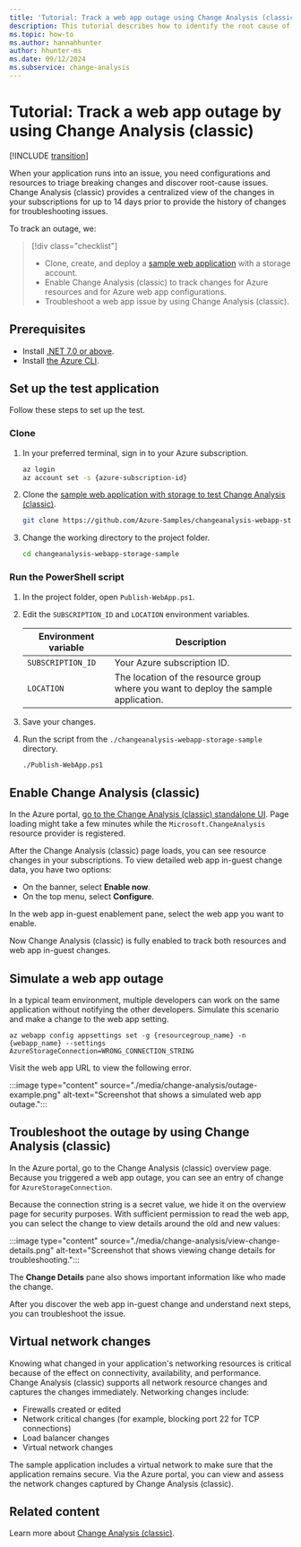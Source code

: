 ```yaml
---
title: 'Tutorial: Track a web app outage using Change Analysis (classic)'
description: This tutorial describes how to identify the root cause of a web app outage by using Azure Monitor Change Analysis (classic).
ms.topic: how-to
ms.author: hannahhunter
author: hhunter-ms
ms.date: 09/12/2024
ms.subservice: change-analysis
---
```


# Tutorial: Track a web app outage by using Change Analysis (classic)

[!INCLUDE [transition](includes/change-analysis-is-moving.md)]

When your application runs into an issue, you need configurations and resources to triage breaking changes and discover root-cause issues. Change Analysis (classic) provides a centralized view of the changes in your subscriptions for up to 14 days prior to provide the history of changes for troubleshooting issues.

To track an outage, we:

> [!div class="checklist"]
> - Clone, create, and deploy a [sample web application](https://github.com/Azure-Samples/changeanalysis-webapp-storage-sample) with a storage account.
> - Enable Change Analysis (classic) to track changes for Azure resources and for Azure web app configurations.
> - Troubleshoot a web app issue by using Change Analysis (classic).

## Prerequisites

- Install [.NET 7.0 or above](https://dotnet.microsoft.com/download). 
- Install [the Azure CLI](/cli/azure/install-azure-cli). 

## Set up the test application

Follow these steps to set up the test.

### Clone

1. In your preferred terminal, sign in to your Azure subscription.

   ```bash
   az login
   az account set -s {azure-subscription-id}
   ```

1. Clone the [sample web application with storage to test Change Analysis (classic)](https://github.com/Azure-Samples/changeanalysis-webapp-storage-sample).

   ```bash
   git clone https://github.com/Azure-Samples/changeanalysis-webapp-storage-sample.git
   ```

1. Change the working directory to the project folder.

   ```bash
   cd changeanalysis-webapp-storage-sample
   ``` 

### Run the PowerShell script

1. In the project folder, open `Publish-WebApp.ps1`.

1. Edit the `SUBSCRIPTION_ID` and `LOCATION` environment variables.

   | Environment variable | Description |
   | -------------------- | ----------- | 
   | `SUBSCRIPTION_ID`    | Your Azure subscription ID. |
   | `LOCATION`           | The location of the resource group where you want to deploy the sample application. |

1. Save your changes.

1. Run the script from the `./changeanalysis-webapp-storage-sample` directory.

    ```bash
    ./Publish-WebApp.ps1
    ```

## Enable Change Analysis (classic)

In the Azure portal, [go to the Change Analysis (classic) standalone UI](./change-analysis-visualizations.md#access-change-analysis-classic-screens). Page loading might take a few minutes while the `Microsoft.ChangeAnalysis` resource provider is registered.

After the Change Analysis (classic) page loads, you can see resource changes in your subscriptions. To view detailed web app in-guest change data, you have two options:

- On the banner, select **Enable now**.
- On the top menu, select **Configure**.

In the web app in-guest enablement pane, select the web app you want to enable.

Now Change Analysis (classic) is fully enabled to track both resources and web app in-guest changes.

## Simulate a web app outage

In a typical team environment, multiple developers can work on the same application without notifying the other developers. Simulate this scenario and make a change to the web app setting.

```azurecli
az webapp config appsettings set -g {resourcegroup_name} -n {webapp_name} --settings AzureStorageConnection=WRONG_CONNECTION_STRING 
```

Visit the web app URL to view the following error.

:::image type="content" source="./media/change-analysis/outage-example.png" alt-text="Screenshot that shows a simulated web app outage.":::

## Troubleshoot the outage by using Change Analysis (classic)

In the Azure portal, go to the Change Analysis (classic) overview page. Because you triggered a web app outage, you can see an entry of change for `AzureStorageConnection`.

Because the connection string is a secret value, we hide it on the overview page for security purposes. With sufficient permission to read the web app, you can select the change to view details around the old and new values:

:::image type="content" source="./media/change-analysis/view-change-details.png" alt-text="Screenshot that shows viewing change details for troubleshooting.":::

The **Change Details** pane also shows important information like who made the change.

After you discover the web app in-guest change and understand next steps, you can troubleshoot the issue.

## Virtual network changes

Knowing what changed in your application's networking resources is critical because of the effect on connectivity, availability, and performance. Change Analysis (classic) supports all network resource changes and captures the changes immediately. Networking changes include:

- Firewalls created or edited
- Network critical changes (for example, blocking port 22 for TCP connections)
- Load balancer changes
- Virtual network changes

The sample application includes a virtual network to make sure that the application remains secure. Via the Azure portal, you can view and assess the network changes captured by Change Analysis (classic).

## Related content

Learn more about [Change Analysis (classic)](./change-analysis.md).
